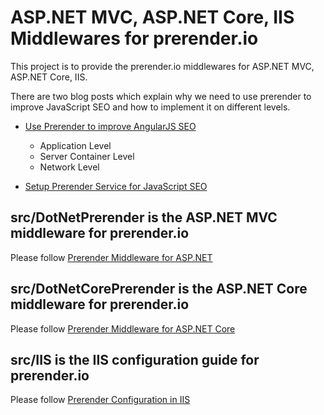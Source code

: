 # ASP.NET MVC, ASP.NET Core, IIS Middlewares for prerender.io
This project is to provide the prerender.io middlewares for ASP.NET MVC, ASP.NET Core, IIS. 

There are two blog posts which explain why we need to use prerender to improve JavaScript SEO and how to implement it on different levels.
* [Use Prerender to improve AngularJS SEO](http://netopensource.com/use-prerender-improve-angularjs-seo/)

  * Application Level  
  * Server Container Level  
  * Network Level
  
* [Setup Prerender Service for JavaScript SEO](http://netopensource.com/setup-prerender-service-javascript-seo/)

## src/DotNetPrerender is the ASP.NET MVC middleware for prerender.io

   Please follow [Prerender Middleware for ASP.NET](https://github.com/dingyuliang/prerender-dotnet/wiki/Prerender-Configuration-in-IIS)

## src/DotNetCorePrerender is the ASP.NET Core middleware for prerender.io 

   Please follow [Prerender Middleware for ASP.NET Core](https://github.com/dingyuliang/prerender-dotnet/wiki/Prerender-Configuration-in-IIS)

## src/IIS is the IIS configuration guide for prerender.io
   
   Please follow [Prerender Configuration in IIS](https://github.com/dingyuliang/prerender-dotnet/wiki/Prerender-Configuration-in-IIS)

